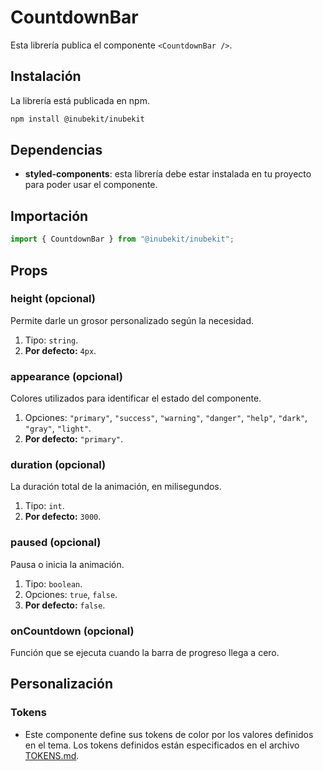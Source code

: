 # CountdownBar

Esta librería publica el componente `<CountdownBar />`.

## Instalación

La librería está publicada en npm.

```bash
npm install @inubekit/inubekit
```

## Dependencias

- **styled-components**: esta librería debe estar instalada en tu proyecto para poder usar el componente.

## Importación

```jsx
import { CountdownBar } from "@inubekit/inubekit";
```

## Props

### height (opcional)

Permite darle un grosor personalizado según la necesidad.

1. Tipo: `string`.
2. **Por defecto:** `4px`.

### appearance (opcional)

Colores utilizados para identificar el estado del componente.

1. Opciones: `"primary"`, `"success"`, `"warning"`, `"danger"`, `"help"`, `"dark"`, `"gray"`, `"light"`.
2. **Por defecto:** `"primary"`.

### duration (opcional)

La duración total de la animación, en milisegundos.

1. Tipo: `int`.
2. **Por defecto:** `3000`.

### paused (opcional)

Pausa o inicia la animación.

1. Tipo: `boolean`.
2. Opciones: `true`, `false`.
3. **Por defecto:** `false`.

### onCountdown (opcional)

Función que se ejecuta cuando la barra de progreso llega a cero.

## Personalización

### Tokens

- Este componente define sus tokens de color por los valores definidos en el tema. Los tokens definidos están especificados en el archivo [TOKENS.md](./TOKENS.md).
